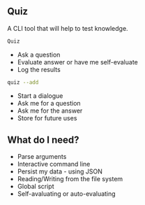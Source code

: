 ## Quiz

A CLI tool that will help to test knowledge.

```sh
Quiz
```

- Ask a question
- Evaluate answer or have me self-evaluate
- Log the results

```sh
quiz --add
```

- Start a dialogue
- Ask me for a question 
- Ask me for the answer 
- Store for future uses

## What do I need?

- Parse arguments
- Interactive command line
- Persist my data - using JSON
 - Reading/Writing from the file system
- Global script
- Self-avaluating or auto-evaluating
